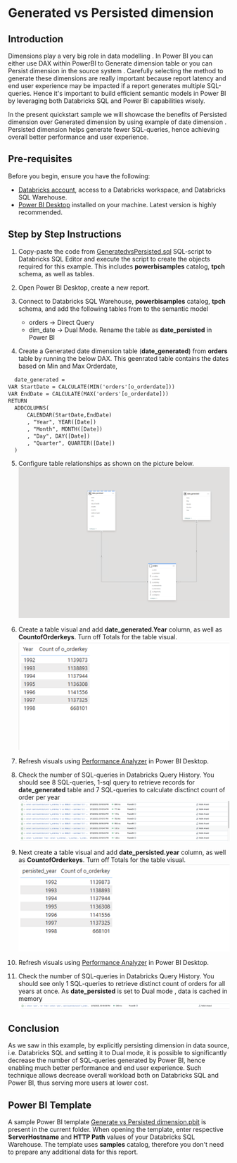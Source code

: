 # Generated vs Persisted dimension
## Introduction
Dimensions play a very big role in data modelling . In Power BI you can either use DAX within PowerBI to Generate dimension table or you can Persist dimension in the source system . Carefully selecting the method to generate these dimensions are really important because report latency and end user experience may be impacted if a report generates multiple SQL-queries. Hence it's important to build efficient semantic models in Power BI by leveraging both Databricks SQL and Power BI capabilities wisely. 

In the present quickstart sample we will showcase the benefits of Persisted dimension over Generated dimension by using example of date dimension . Persisted dimension helps generate fewer SQL-queries, hence achieving overall better performance and user experience.


## Pre-requisites

Before you begin, ensure you have the following:

- [Databricks account](https://databricks.com/), access to a Databricks workspace, and Databricks SQL Warehouse. 
- [Power BI Desktop](https://powerbi.microsoft.com/desktop/) installed on your machine. Latest version is highly recommended.


  
## Step by Step Instructions
1. Copy-paste the code from [GeneratedvsPersisted.sql](./Generated%20vs%20Persisted%20dimension.sql) SQL-script to Databricks SQL Editor and execute the script to create the objects required for this example. This includes **powerbisamples** catalog, **tpch** schema, as well as tables.
   
2. Open Power BI Desktop, create a new report.
   
3. Connect to Databricks SQL Warehouse, **powerbisamples** catalog, **tpch** schema, and add the following tables from  to the semantic model
    - orders -> Direct Query 
    - dim_date -> Dual Mode. Rename the table as **date_persisted** in Power BI
      
4. Create a Generated date dimension table (**date_generated**) from **orders** table by running the below DAX. This geenrated table contains the dates based on Min and Max Orderdate,
  ```
    date_generated = 
VAR StartDate = CALCULATE(MIN('orders'[o_orderdate]))
VAR EndDate = CALCULATE(MAX('orders'[o_orderdate]))
RETURN 
    ADDCOLUMNS(
        CALENDAR(StartDate,EndDate)
        , "Year", YEAR([Date])
        , "Month", MONTH([Date])
        , "Day", DAY([Date])
        , "Quarter", QUARTER([Date])
    )
 ```

5. Configure table relationships as shown on the picture below.
![Data model](./images/generated.png)

6. Create a table visual and add **date_generated.Year** column, as well as **CountofOrderkeys**. Turn off Totals for the table visual.
![Table visual](./images/generate_table.png)

7. Refresh visuals using [Performance Analyzer](https://learn.microsoft.com/en-us/power-bi/create-reports/desktop-performance-analyzer) in Power BI Desktop.
   
8. Check the number of SQL-queries in Databricks Query History. You should see 8 SQL-queries, 1-sql query to retrieve records for **date_generated** table and 7 SQL-queries to calculate disctinct count of order per year
![Query History](./images/generate_queries.png)

9. Next create a table visual and add **date_persisted.year** column, as well as **CountofOrderkeys**. Turn off Totals for the table visual.
![Table visual](./images/persist_table.png)

10. Refresh visuals using [Performance Analyzer](https://learn.microsoft.com/en-us/power-bi/create-reports/desktop-performance-analyzer) in Power BI Desktop.
    
11. Check the number of SQL-queries in Databricks Query History. You should see only 1 SQL-queries to retrieve distinct count of orders for all years at once. As **date_persisted** is set to Dual mode , data is cached in memory 
![Query History](./images/persisted_queries.png) 


## Conclusion
As we saw in this example, by explicitly persisting dimension in data source, i.e. Databricks SQL and setting it to Dual mode, it is possible to significantly decrease the number of SQL-queries generated by Power BI, hence enabling much better performance and end user experience. Such technique allows decrease overall workload both on Databricks SQL and Power BI, thus serving more users at lower cost.

## Power BI Template 

A sample Power BI template [Generate vs Persisted dimension.pbit](./Generated%20vs%20Persisted%20dimension.pbit) is present in the current folder. When opening the template, enter respective **ServerHostname** and **HTTP Path** values of your Databricks SQL Warehouse. The template uses **samples** catalog, therefore you don't need to prepare any additional data for this report.

